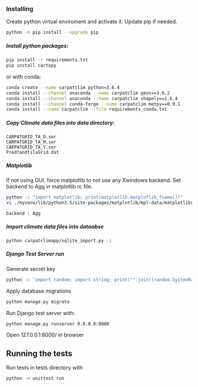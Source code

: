 ### Installing
Create python virtual enviroment and activate it. Update pip if needed.
```bash
python -m pip install --upgrade pip
```


##### Install python packages:

```bash
pip install -r requirements.txt
pip install cartopy
```

or with conda:
```bash
conda create --name carpatclim python=3.6.4
conda install --channel anaconda --name carpatclim geos==3.6.2
conda install --channel anaconda --name carpatclim shapely==1.6.4
conda install --channel conda-forge --name carpatclim metpy==0.9.1
conda install --name carpatclim --file requirements_conda.txt
```

##### Copy Climate data files into data directory:
```
CARPATGRID_TA_D.ser
CARPATGRID_TA_M.ser
CARPATGRID_TA_Y.ser
PredtandfilaGrid.dat
```

##### Matplotlib
If not using GUI, force matplotlib to not use any Xwindows backend. Set backend to Agg in matplotlib rc file.
```bash
python -c "import matplotlib; print(matplotlib.matplotlib_fname())"
vi ./myvenv/lib/python3.5/site-packages/matplotlib/mpl-data/matplotlibrc
```
```
backend : Agg
```

##### Import climate data files into dataabse

```bash
python carpatclimapp/sqlite_import.py -i
```

##### Django Test Server run
Generate secret key
```bash
python -c 'import random; import string; print("".join([random.SystemRandom().choice(string.digits + string.ascii_letters + string.punctuation) for i in range(100)]))' > secret_key.txt
```

Apply database migrations
```bash
python manage.py migrate
```

Run Django test server with:
```bash
python manage.py runserver 0.0.0.0:8000
```

Open 127.0.0.1:8000/ in browser

## Running the tests
Run tests in tests directory with
```bash
python -m unittest run
```
